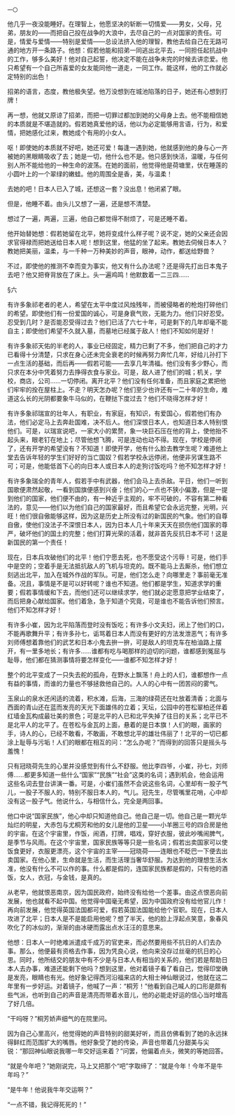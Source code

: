     一〇 

   他几乎一夜没能睡好。在理智上，他愿坚决的斩断一切情爱——男女，父母，兄弟，朋友的——而把自己投在战争的大浪中，去尽自己的一点对国家的责任。可是，情爱与爱情——特别是爱情——总设法挤入他的理智，教他去给自己在无路可通的地方开一条路子。他想：假若他能和招弟一同逃出北平去，一同担任起抗战中的工作，够多么美好！他对自己起誓，他决定不能在战争未完的时候去讲恋爱。他只希望有一个自己所喜爱的女友能同他一道走，一同工作。能这样，他的工作就必定特别的出色！

   招弟的语言，态度，教他极失望。他万没想到在城池陷落的日子，她还有心想到打牌！

   再一想，他就又原谅了招弟，而把一切罪过都加到她的父母身上去。他不能相信她的本质就是不堪造就的。假若她真爱他的话，他以为必定能够用言语，行为，和爱情，把她感化过来，教她成个有用的小女人。

   呕！即使她的本质就不好吧，她还可爱！每逢一遇到她，他就感到他的身与心一齐被她的黑眼睛吸收了去；她是一切，他什么也不是。他只感到快活，温暖，与任何别人所不能给他的一种生命的波荡。在她的面前，他觉得他是荷塘里，伏在睡莲的小圆叶上的一个翠绿的嫩蛙。他的周围全是香，美，与温柔！

   去她的吧！日本人已入了城，还想这一套？没出息！他闭紧了眼。

   但是，他睡不着。由头儿又想了一遍，还是想不清楚。

   想过了一遍，两遍，三遍，他自己都觉得不耐烦了，可是还睡不着。

   他开始替她想：假若她留在北平，她将变成什么样子呢？说不定，她的父亲还会因求官得禄而把她送给日本人呢！想到这里，他猛的坐了起来。教她去伺候日本人？教她把美丽，温柔，与一千种一万种美妙的声音，眼神，动作，都送给野兽？

   不过，即使他的推测不幸而变为事实，他又有什么办法呢？还是得先打出日本鬼子去吧？他又把脊背放在了床上。头一遍鸡鸣！他默数着一二三四……

   §六

   有许多象祁老者的老人，希望在太平中度过风烛残年，而被侵略者的枪炮打碎他们的希望。即使他们有一份爱国的诚心，可是身衰气败，无能为力。他们只好忍受。忍受到几时？是否能忍受得过去？他们已活了六七十年，可是剩下的几年却毫不能自主；即使他们希望不久就入墓，而墓地已经属于敌人！他们不知如何是好！

   有许多象祁天佑的半老的人，事业已经固定，精力已剩了不多，他们把自己的才力已看得十分清楚，只求在身心还未完全衰老的时候再努力奔忙几年，好给儿孙打下一点生活的基础，而后再——假若可能——去享几年清福。他们没有多少野心，而只求在本分中凭着努力去挣得衣食与家业。可是，敌人进了他们的城；机关，学校，商店，公司……一切停闭。离开北平？他们没有任何准备，而且家庭之累把他们牢牢的拴在屋柱上。不走？明天怎办呢？他们至少也许还有一二十年的生命，难道这么长的光阴都要象牛马似的，在鞭挞下度过去？他们不晓得怎样才好！

   有许多象祁瑞宣的壮年人，有职业，有家庭，有知识，有爱国心，假若他们有办法，他们必定马上去奔赴国难，决不后人。他们深恨日本人，也知道日本人特别恨他们。可是，以瑞宣说吧，一家大小的累赘，象一块巨石压在他的背上，使他抬不起头来，眼老钉在地上；尽管他想飞腾，可是连动也动不得。现在，学校是停闭了，还有开学的希望没有？不知道！即使开学，他有什么脸去教学生呢？难道他上堂去告诉年轻的学生们好好的当亡国奴？假若学校永远停闭，他便非另谋生路不可；可是，他能低首下心的向日本人或日本人的走狗讨饭吃吗？他不知怎样才好！

   有许多象瑞全的青年人，假若手中有武器，他们会马上去杀敌。平日，他们一听到国歌便肃然起敬，一看到国旗便感到兴奋；他们的心一点也不狭小偏激，但是一提到他们的国家，他们便不由的，有一种近乎主观的，牢不可破的，不容有第二种看法的，意见——他们以为他们自己的国家最好，而且希望它会永远完整，光明，兴旺！他们很自傲能够这样，因为这是历史上所没有过的新国民的气象。他们的自尊自傲，使他们没法子不深恨日本人，因为日本人几十年来天天在损伤他们国家的尊严，破坏他们的国土的完整；他们打算光荣的活着，就非首先反抗日本不可！这是新国民的第一个责任！

   现在，日本兵攻破他们的北平！他们宁愿去死，也不愿受这个污辱！可是，他们手中是空的；空着手是无法抵抗敌人的飞机与坦克的。既不能马上去厮杀，他们想立刻逃出北平，加入在城外作战的军队。可是，他们怎么走？向哪里走？事前毫无准备。况且，事情是不是可以好转呢？谁也不知道。他们都是学生，知道求学的重要；假若事情缓和下去，而他们还可以继续求学，他们就必定愿意把学业结束了，而后把身心献给国家。他们着急，急于知道个究竟，可是谁也不能告诉他们预言。他们不知怎样才好！

   有许多小崔，因为北平陷落而登时没有饭吃；有许多小文夫妇，闭上了他们的口，不能再歌舞升平；有许多孙七，诟骂着日本人而没有更好的方法发泄恶气；有许多刘师傅想着靠他们的武艺和日本小鬼去拚一拚，可是敌人的坦克车在柏油路上摆开，有一里多地长；有许多……谁都有吃与喝那样的迫切的问题，谁都感到冤屈与耻辱，他们都在猜测事情将要怎样变化——谁都不知怎样才好！

   整个的北平变成了一只失去舵的孤舟，在野水上飘荡！舟上的人们，谁都想作一点有益的事情，而谁的力量也不够拯救他自己的。人人的心中有一团苦闷的雾气。

   玉泉山的泉水还闲适的流着，积水滩，后海，三海的绿荷还在吐放着清香；北面与西面的青山还在蓝而发亮的天光下面雄伟的立着；天坛，公园中的苍松翠柏还伴着红墙金瓦构成最壮美的景色；可是北平的人已和北平失掉了往日的关系；北平已不是北平人的北平了。在苍松与金瓦的上面，悬着的是日本旗！人们的眼，画家的手，诗人的心，已经不敢看，不敢画，不敢想北平的雄壮伟丽了！北平的一切已都涂上耻辱与污垢！人们的眼都在相互的问：“怎么办呢？”而得到的回答只是摇头与羞愧！

   只有冠晓荷先生的心里并没感觉到有什么不舒服。他比李四爷，小崔，孙七，刘师傅……都更多知道一些什么“国家”“民族”“社会”这类的名词；遇到机会，他会运用这些名词去登台讲演一番。可是，小崔们虽然不会说这些名词，心里却有一股子气儿，一股子不服人的，特别不服日本人的，气儿。冠先生，尽管嘴里花哨，心中却没有这一股子气。他说什么，与相信什么，完全是两回事。

   他口中说“国家民族”，他心中却只知道他自己。他自己是一切。他自己是一颗光华灿烂的明星，大赤包与尤桐芳和他的女儿是他的卫星——小羊圈三号的四合房是他的宇宙。在这个宇宙里，作饭，闹酒，打牌，唱戏，穿好衣服，彼此吵嘴闹脾气，是季节与风雨。在这个宇宙里，国家民族等等只是一些名词；假若出卖国家可以使饭食更好，衣服更漂亮，这个宇宙的主宰——冠晓荷——连眼也不眨巴一下便去出卖国家。在他心里，生命就是生活，而生活理当奢华舒服。为达到他的理想生活水准，他没有什么不可以作的事。什么都是假的，连国家民族都是假的，只有他的酒饭，女人，衣冠，与金钱，是真的。

   从老早，他就恨恶南京，因为国民政府，始终没有给他一个差事。由这点恨恶向前发展，他也就看不起中国。他觉得中国毫无希望，因为中国政府没有给他官儿作！再向前发展，他觉得英国法国都可爱，假若英国法国能给他个官职。现在，日本人攻进了北平；日本人是不是能启用他呢？想了半天，他的脸上浮起点笑意，象春风吹化了的冰似的，渐渐的由冰硬而露出点水汪汪的意思来。

   他想：日本人一时绝难派遣成千成万的官吏来，而必然要用些不抗日的人们去办事。那么，他便最有资格去作事，因为凭良心说，他向来没存过丝毫的抗日的心思。同时，他所结交的朋友中有不少是与日本人有相当的关系的，他们若是帮助日本人去办事，难道还能剩下他吗？想到这里，他对着镜子看了看自己，觉得印堂确是发亮，眼睛也有光。他好象记得西河沿福来店的大相士神仙眼说过，他就在这二年里有一步好运。对着镜子，他喊了一声：“桐芳！”他看到自己喊人的口形是颇有些气派，也听到自己的声音是清亮而带着水音儿，他的必能走好运的信心当时增高了好几倍。

   “干吗呀？”桐芳娇声细气的在院里问。

   因为自己心里高兴，他觉得她的声音特别的甜美好听，而且仿佛看到了她的永远抹得鲜红而范围扩大的嘴唇。他好象受了她的传染，声音也带着几分甜美与尖锐：“那回神仙眼说我哪一年交好运来着？”问罢，他偏着点头，微笑的等她回答。

   “就是今年吧？”她刚说完，马上又把那个“吧”字取缔了：“就是今年！今年不是牛年吗？”

   “是牛年！他说我牛年交运啊？”

   “一点不错，我记得死死的！”

